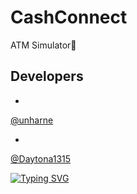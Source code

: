 # CashConnect
ATM Simulator🏧

## Developers

-
[@unharne](https://github.com/unharne)

-
[@Daytona1315](https://github.com/Daytona1315)

[![Typing SVG](https://readme-typing-svg.herokuapp.com?color=%2336BCF&lines=by+Star+Genius)](https://git.io/typing-svg)